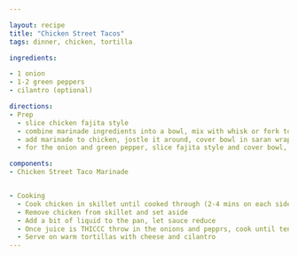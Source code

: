 ```yaml
---

layout: recipe
title: "Chicken Street Tacos"
tags: dinner, chicken, tortilla

ingredients:

- 1 onion
- 1-2 green peppers
- cilantro (optional)

directions:
- Prep
  - slice chicken fajita style
  - combine marinade ingredients into a bowl, mix with whisk or fork to combine thouroughly.
  - add marinade to chicken, jostle it around, cover bowl in saran wrap and leave in fridge for at least 30-45 mins, or overnight.
  - for the onion and green pepper, slice fajita style and cover bowl, return to fridge until ready to cook

components:
- Chicken Street Taco Marinade


- Cooking
  - Cook chicken in skillet until cooked through (2-4 mins on each side)
  - Remove chicken from skillet and set aside
  - Add a bit of liquid to the pan, let sauce reduce
  - Once juice is THICCC throw in the onions and pepprs, cook until tender/translucent
  - Serve on warm tortillas with cheese and cilantro
---
```

